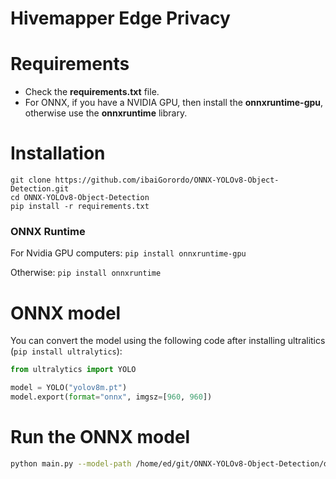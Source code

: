 # Hivemapper Edge Privacy

# Requirements

 * Check the **requirements.txt** file.
 * For ONNX, if you have a NVIDIA GPU, then install the **onnxruntime-gpu**, otherwise use the **onnxruntime** library.

# Installation
```shell
git clone https://github.com/ibaiGorordo/ONNX-YOLOv8-Object-Detection.git
cd ONNX-YOLOv8-Object-Detection
pip install -r requirements.txt
```
### ONNX Runtime
For Nvidia GPU computers:
`pip install onnxruntime-gpu`

Otherwise:
`pip install onnxruntime`

# ONNX model
You can convert the model using the following code after installing ultralitics (`pip install ultralytics`):
```python
from ultralytics import YOLO

model = YOLO("yolov8m.pt") 
model.export(format="onnx", imgsz=[960, 960])
```

# Run the ONNX model
```bash
python main.py --model-path /home/ed/git/ONNX-YOLOv8-Object-Detection/devel/models/pvc.onnx --show-detection True --unprocessed-framekm-path /home/ed/git/ONNX-YOLOv8-Object-Detection/devel/unprocessed_framekm --framekm-path /home/ed/git/ONNX-YOLOv8-Object-Detection/devel/framekm --metadata-path /home/ed/git/ONNX-YOLOv8-Object-Detection/devel/metadata --ml-metadata-path /home/ed/git/ONNX-YOLOv8-Object-Detection/devel/ml_metadata --model-hash-path /home/ed/git/ONNX-YOLOv8-Object-Detection/devel/models/pvc.onnx.hash
```
